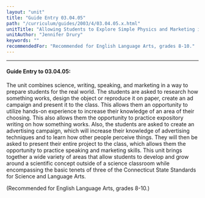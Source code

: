 ```yaml
---
layout: "unit"
title: "Guide Entry 03.04.05"
path: "/curriculum/guides/2003/4/03.04.05.x.html"
unitTitle: "Allowing Students to Explore Simple Physics and Marketing in English Class"
unitAuthor: "Jennifer Drury"
keywords: ""
recommendedFor: "Recommended for English Language Arts, grades 8-10."
---
```

<body>
<hr/>
<h4>
Guide Entry to 03.04.05:
</h4>
<p>
The unit combines science, writing, speaking, and marketing in a way to prepare students for the real world.  The students are asked to research how something works, design the object or reproduce it on paper, create an ad campaign and present it to the class.  This allows them an opportunity to utilize hands-on experience to increase their knowledge of an area of their choosing.  This also allows them the opportunity to practice expository writing on how something works. Also, the students are asked to create an advertising campaign, which will increase their knowledge of advertising techniques and to learn how other people perceive things. They will then be asked to present their entire project to the class, which allows them the opportunity to practice speaking and marketing skills.  This unit brings together a wide variety of areas that allow students to develop and grow around a scientific concept outside of a science classroom while encompassing the basic tenets of three of the Connecticut State Standards for Science and Language Arts.
</p>
<p>
(Recommended for English Language Arts, grades 8-10.)
</p>
</body>